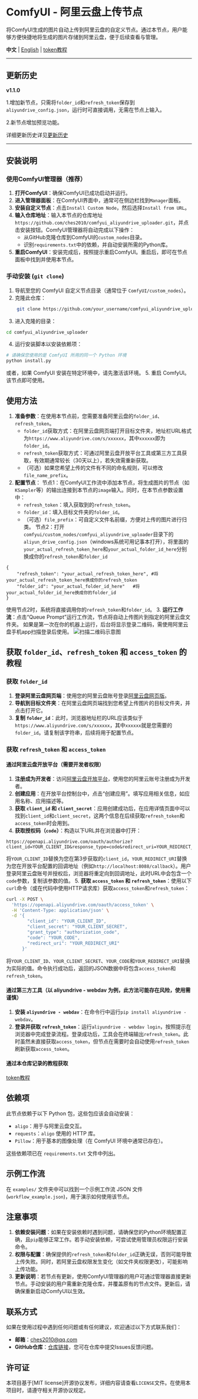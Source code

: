 # ComfyUI - 阿里云盘上传节点

将ComfyUI生成的图片自动上传到阿里云盘的自定义节点。通过本节点，用户能够方便快捷地将生成的图片存储到阿里云盘，便于后续查看与管理。

**中文** | [English](https://github.com/ches2010/comfyui_aliyundrive_uploader/blob/main/README_en.md) | [token教程](https://github.com/ches2010/comfyui_aliyundrive_uploader/blob/main/token.md)

---
## 更新历史
**v1.1.0**

1.增加新节点，只需将`folder_id`和`refresh_token`保存到`aliyundrive_config.json`，运行时可直接调用，无需在节点上输入。

2.新节点增加预览功能。


详细更新历史详见[更新历史](https://github.com/ches2010/comfyui_aliyundrive_uploader/blob/main/history.md)

---
## 安装说明
### 使用ComfyUI管理器（推荐）
1. **打开ComfyUI**：确保ComfyUI已成功启动并运行。
2. **进入管理器面板**：在ComfyUI界面中，通常可在侧边栏找到`Manager`面板。
3. **安装自定义节点**：点击`Install Custom Node`，然后选择`Install from URL`。
4. **输入仓库地址**：输入本节点的仓库地址`https://github.com/ches2010/comfyui_aliyundrive_uploader.git`，并点击安装按钮。ComfyUI管理器将自动完成以下操作：
    - 从GitHub克隆仓库到ComfyUI的`custom_nodes`目录。
    - 识别`requirements.txt`中的依赖，并自动安装所需的Python库。
5. **重启ComfyUI**：安装完成后，按照提示重启ComfyUI。重启后，即可在节点面板中找到并使用本节点。

### 手动安装 (`git clone`)

1.  导航至您的 ComfyUI 自定义节点目录（通常位于 `ComfyUI/custom_nodes`）。
2.  克隆此仓库：
```bash
    git clone https://github.com/your_username/comfyui_aliyundrive_uploader.git
```
3.  进入克隆的目录：
```bash
cd comfyui_aliyundrive_uploader
```
4.  运行安装脚本以安装依赖项：
```bash
# 请确保您使用的是 ComfyUI 所用的同一个 Python 环境
python install.py
```
或者，如果 ComfyUI 安装在特定环境中，请先激活该环境。
5.  重启 ComfyUI。该节点即可使用。

## 使用方法
1. **准备参数**：在使用本节点前，您需要准备阿里云盘的`folder_id`、`refresh_token`。
    - `folder_id`获取方式：在阿里云盘网页端打开目标文件夹，地址栏URL格式为`https://www.aliyundrive.com/s/xxxxxx`，其中`xxxxxx`即为`folder_id`。
    - `refresh_token`获取方式：可通过阿里云盘开放平台工具或第三方工具获取，有效期通常较长（30天以上），若失效需重新获取。
    - （可选）如果您希望上传的文件有不同的命名规则，可以修改 `file_name_prefix`。
2. **配置节点**：
   节点1：在ComfyUI工作流中添加本节点，将生成图片的节点（如`KSampler`等）的输出连接到本节点的`image`输入。同时，在本节点参数设置中：
    - `refresh_token`：填入获取到的`refresh_token`。
    - `folder_id`：填入目标文件夹的`folder_id`。
    - （可选）`file_prefix`：可自定义文件名前缀，方便对上传的图片进行归类。
    节点2：打开`comfyui/custom_nodes/comfyui_aliyundrive_uploader`目录下的`aliyun_drive_config.json`（windows系统可用记事本打开），将里面的`your_actual_refresh_token_here`和`your_actual_folder_id_here`分别换成你的`refresh_token`和`folder_id`
```jasn
{
    "refresh_token": "your_actual_refresh_token_here", #将your_actual_refresh_token_here换成你的refresh_token
    "folder_id": "your_actual_folder_id_here"   #将your_actual_folder_id_here换成你的folder_id
}
```
  使用节点2时，系统将直接调用你的`refresh_token`和`folder_id`。
3. **运行工作流**：点击“Queue Prompt”运行工作流，节点将自动上传图片到指定的阿里云盘文件夹。
如果是第一次在你的机器上运行，后台将显示登录二维码，需使用阿里云盘手机app扫描登录后使用。
![扫描二维码示意图](https://github.com/ches2010/comfyui_aliyundrive_uploader/blob/main/aliyun/scan.png)

## 获取 `folder_id`、`refresh_token` 和 `access_token` 的教程

### 获取 `folder_id`
1. **登录阿里云盘网页端**：使用您的阿里云盘账号登录[阿里云盘网页版](https://www.aliyundrive.com/)。
2. **导航到目标文件夹**：在阿里云盘网页端找到您希望上传图片的目标文件夹，并点击打开它。
3. **复制 `folder_id`**：此时，浏览器地址栏的URL应该类似于`https://www.aliyundrive.com/s/xxxxxx`，其中`xxxxxx`就是您需要的`folder_id`。请复制该字符串，后续将用于配置节点。

### 获取 `refresh_token` 和 `access_token`

#### 通过阿里云盘开放平台（需要开发者权限）
1. **注册成为开发者**：访问[阿里云盘开放平台](https://www.aliyundrive.com/developers/documents)，使用您的阿里云账号注册成为开发者。
2. **创建应用**：在开放平台控制台中，点击“创建应用”。填写应用相关信息，如应用名称、应用描述等。
3. **获取 `client_id` 和 `client_secret`**：应用创建成功后，在应用详情页面中可以找到`client_id`和`client_secret`，这两个信息在后续获取`refresh_token`和`access_token`时会用到。
4. **获取授权码（`code`）**：构造以下URL并在浏览器中打开：
```
https://openapi.aliyundrive.com/oauth/authorize?client_id=YOUR_CLIENT_ID&response_type=code&redirect_uri=YOUR_REDIRECT_URI&scope=user:base,file:all:read,file:all:write
```
将`YOUR_CLIENT_ID`替换为您在第3步获取的`client_id`，`YOUR_REDIRECT_URI`替换为您在开放平台配置的回调地址（例如`http://localhost:8088/callback`）。用户登录阿里云盘账号并授权后，浏览器将重定向到回调地址，此时URL中会包含一个`code`参数，复制该参数的值。
5. **获取 `access_token` 和 `refresh_token`**：使用以下`curl`命令（或在代码中使用HTTP请求库）获取`access_token`和`refresh_token`：
```bash
curl -X POST \
  'https://openapi.aliyundrive.com/oauth/access_token' \
  -H 'Content-Type: application/json' \
  -d '{
        "client_id": "YOUR_CLIENT_ID",
        "client_secret": "YOUR_CLIENT_SECRET",
        "grant_type": "authorization_code",
        "code": "YOUR_CODE",
        "redirect_uri": "YOUR_REDIRECT_URI"
      }'
```
将`YOUR_CLIENT_ID`、`YOUR_CLIENT_SECRET`、`YOUR_CODE`和`YOUR_REDIRECT_URI`替换为实际的值。命令执行成功后，返回的JSON数据中将包含`access_token`和`refresh_token`。

#### 通过第三方工具（以 aliyundrive - webdav 为例，此方法可能存在风险，使用需谨慎）
1. **安装 `aliyundrive - webdav`**：在命令行中运行`pip install aliyundrive - webdav`。
2. **登录并获取 `refresh_token`**：运行`aliyundrive - webdav login`，按照提示在浏览器中完成登录流程。登录成功后，工具会在终端输出`refresh_token`。此时虽然未直接获取`access_token`，但节点在需要时会自动使用`refresh_token`刷新获取`access_token`。

#### 通过本仓库记录的教程获取
[token教程](https://github.com/ches2010/comfyui_aliyundrive_uploader/blob/main/token.md)

## 依赖项

此节点依赖于以下 Python 包，这些包应该会自动安装：

*   `aligo`：用于与阿里云盘交互。
*   `requests`：`aligo` 使用的 HTTP 库。
*   `Pillow`：用于基本的图像处理（在 ComfyUI 环境中通常已存在）。

这些依赖项已在 `requirements.txt` 文件中列出。

## 示例工作流

在 `examples/` 文件夹中可以找到一个示例工作流 JSON 文件 (`workflow_example.json`)，用于演示如何使用该节点。


## 注意事项
1. **依赖安装问题**：如果在安装依赖时遇到问题，请确保您的Python环境配置正确，且`pip`能够正常工作。若手动安装依赖，可尝试使用管理员权限运行安装命令。
2. **权限与配置**：确保提供的`refresh_token`和`folder_id`正确无误，否则可能导致上传失败。同时，若阿里云盘权限发生变化（如文件夹权限更改），可能影响上传功能。
3. **更新说明**：若节点有更新，使用ComfyUI管理器的用户可通过管理器直接更新节点。手动安装的用户需重新克隆仓库，并覆盖原有的节点文件。更新后，请确保重新启动ComfyUI以生效。

## 联系方式
如果在使用过程中遇到任何问题或有任何建议，欢迎通过以下方式联系我们：
- **邮箱**：ches2010@qq.com
- **GitHub仓库**：[仓库链接](https://github.com/ches2010/comfyui_aliyundrive_uploader)，您可在仓库中提交Issues反馈问题。

## 许可证
本项目基于[MIT license]开源协议发布，详细内容请查看`LICENSE`文件。在使用本项目时，请遵守相关开源协议规定。
